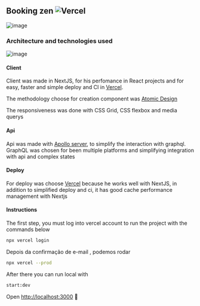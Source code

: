 ## Booking zen ![Vercel](http://therealsujitk-vercel-badge.vercel.app/?app=therealsujitk-vercel-badge)


![image](https://img.freepik.com/free-vector/woman-meditating-nature-leaves_113065-27.jpg?size=626&ext=jpg)

### Architecture and technologies used 

![image](https://i.imgur.com/L9qvoev.png)


#### Client 
Client was made in NextJS, for his perfomance in React projects and for easy, faster and simple deploy and CI in [Vercel](https://vercel.com/).

The methodology choose for creation component was [Atomic Design](https://atomicdesign.bradfrost.com/chapter-2/)

The responsiveness was done with CSS Grid, CSS flexbox and media querys

#### Api

Api was made with [Apollo server](https://www.apollographql.com/docs/), to simplify the interaction with graphql. GraphQL was chosen for been multiple platforms and simplifying integration with api and complex states

#### Deploy
For deploy was choose [Vercel](https://vercel.com) because he works well with NextJS, in addition to simplified deploy and ci, it has good cache performance management with Nextjs


#### Instructions
The first step, you must log into vercel account to run the project with the commands below
```bash
npx vercel login
```
Depois da confirmação de e-mail , podemos rodar 
```bash
npx vercel --prod
```

After there you can run local with 
```bash
start:dev
```

Open [http://localhost:3000](http://localhost:3000)  🎉
